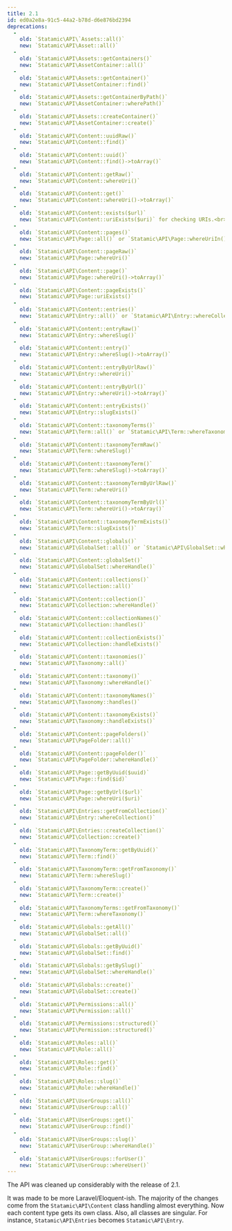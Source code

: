 ```yaml
---
title: 2.1
id: ed0a2e8a-91c5-44a2-b78d-d6e876bd2394
deprecations:
  -
    old: `Statamic\API\`Assets::all()`
    new: `Statamic\API\Asset::all()`
  -
    old: `Statamic\API\Assets::getContainers()`
    new: `Statamic\API\AssetContainer::all()`
  -
    old: `Statamic\API\Assets::getContainer()`
    new: `Statamic\API\AssetContainer::find()`
  -
    old: `Statamic\API\Assets::getContainerByPath()`
    new: `Statamic\API\AssetContainer::wherePath()`
  -
    old: `Statamic\API\Assets::createContainer()`
    new: `Statamic\API\AssetContainer::create()`
  -
    old: `Statamic\API\Content::uuidRaw()`
    new: `Statamic\API\Content::find()`
  -
    old: `Statamic\API\Content::uuid()`
    new: `Statamic\API\Content::find()->toArray()`
  -
    old: `Statamic\API\Content::getRaw()`
    new: `Statamic\API\Content::whereUri()`
  -
    old: `Statamic\API\Content::get()`
    new: `Statamic\API\Content::whereUri()->toArray()`
  -
    old: `Statamic\API\Content::exists($url)`
    new: `Statamic\API\Content::uriExists($uri)` for checking URIs.<br>`Statamic\API\Content::exists()` is now for checking by IDs.
  -
    old: `Statamic\API\Content::pages()`
    new: `Statamic\API\Page::all()` or `Statamic\API\Page::whereUriIn()`
  -
    old: `Statamic\API\Content::pageRaw()`
    new: `Statamic\API\Page::whereUri()`
  -
    old: `Statamic\API\Content::page()`
    new: `Statamic\API\Page::whereUri()->toArray()`
  -
    old: `Statamic\API\Content::pageExists()`
    new: `Statamic\API\Page::uriExists()`
  -
    old: `Statamic\API\Content::entries()`
    new: `Statamic\API\Entry::all()` or `Statamic\API\Entry::whereCollection()`
  -
    old: `Statamic\API\Content::entryRaw()`
    new: `Statamic\API\Entry::whereSlug()`
  -
    old: `Statamic\API\Content::entry()`
    new: `Statamic\API\Entry::whereSlug()->toArray()`
  -
    old: `Statamic\API\Content::entryByUrlRaw()`
    new: `Statamic\API\Entry::whereUri()`
  -
    old: `Statamic\API\Content::entryByUrl()`
    new: `Statamic\API\Entry::whereUri()->toArray()`
  -
    old: `Statamic\API\Content::entryExists()`
    new: `Statamic\API\Entry::slugExists()`
  -
    old: `Statamic\API\Content::taxonomyTerms()`
    new: `Statamic\API\Term::all()` or `Statamic\API\Term::whereTaxonomy()`
  -
    old: `Statamic\API\Content::taxonomyTermRaw()`
    new: `Statamic\API\Term::whereSlug()`
  -
    old: `Statamic\API\Content::taxonomyTerm()`
    new: `Statamic\API\Term::whereSlug()->toArray()`
  -
    old: `Statamic\API\Content::taxonomyTermByUrlRaw()`
    new: `Statamic\API\Term::whereUri()`
  -
    old: `Statamic\API\Content::taxonomyTermByUrl()`
    new: `Statamic\API\Term::whereUri()->toArray()`
  -
    old: `Statamic\API\Content::taxonomyTermExists()`
    new: `Statamic\API\Term::slugExists()`
  -
    old: `Statamic\API\Content::globals()`
    new: `Statamic\API\GlobalSet::all()` or `Statamic\API\GlobalSet::whereHandle()`
  -
    old: `Statamic\API\Content::globalSet()`
    new: `Statamic\API\GlobalSet::whereHandle()`
  -
    old: `Statamic\API\Content::collections()`
    new: `Statamic\API\Collection::all()`
  -
    old: `Statamic\API\Content::collection()`
    new: `Statamic\API\Collection::whereHandle()`
  -
    old: `Statamic\API\Content::collectionNames()`
    new: `Statamic\API\Collection::handles()`
  -
    old: `Statamic\API\Content::collectionExists()`
    new: `Statamic\API\Collection::handleExists()`
  -
    old: `Statamic\API\Content::taxonomies()`
    new: `Statamic\API\Taxonomy::all()`
  -
    old: `Statamic\API\Content::taxonomy()`
    new: `Statamic\API\Taxonomy::whereHandle()`
  -
    old: `Statamic\API\Content::taxonomyNames()`
    new: `Statamic\API\Taxonomy::handles()`
  -
    old: `Statamic\API\Content::taxonomyExists()`
    new: `Statamic\API\Taxonomy::handleExists()`
  -
    old: `Statamic\API\Content::pageFolders()`
    new: `Statamic\API\PageFolder::all()`
  -
    old: `Statamic\API\Content::pageFolder()`
    new: `Statamic\API\PageFolder::whereHandle()`
  -
    old: `Statamic\API\Page::getByUuid($uuid)`
    new: `Statamic\API\Page::find($id)`
  -
    old: `Statamic\API\Page::getByUrl($url)`
    new: `Statamic\API\Page::whereUri($uri)`
  -
    old: `Statamic\API\Entries::getFromCollection()`
    new: `Statamic\API\Entry::whereCollection()`
  -
    old: `Statamic\API\Entries::createCollection()`
    new: `Statamic\API\Collection::create()`
  -
    old: `Statamic\API\TaxonomyTerm::getByUuid()`
    new: `Statamic\API\Term::find()`
  -
    old: `Statamic\API\TaxonomyTerm::getFromTaxonomy()`
    new: `Statamic\API\Term::whereSlug()`
  -
    old: `Statamic\API\TaxonomyTerm::create()`
    new: `Statamic\API\Term::create()`
  -
    old: `Statamic\API\TaxonomyTerms::getFromTaxonomy()`
    new: `Statamic\API\Term::whereTaxonomy()`
  -
    old: `Statamic\API\Globals::getAll()`
    new: `Statamic\API\GlobalSet::all()`
  -
    old: `Statamic\API\Globals::getByUuid()`
    new: `Statamic\API\GlobalSet::find()`
  -
    old: `Statamic\API\Globals::getBySlug()`
    new: `Statamic\API\GlobalSet::whereHandle()`
  -
    old: `Statamic\API\Globals::create()`
    new: `Statamic\API\GlobalSet::create()`
  -
    old: `Statamic\API\Permissions::all()`
    new: `Statamic\API\Permission::all()`
  -
    old: `Statamic\API\Permissions::structured()`
    new: `Statamic\API\Permission::structured()`
  -
    old: `Statamic\API\Roles::all()`
    new: `Statamic\API\Role::all()`
  -
    old: `Statamic\API\Roles::get()`
    new: `Statamic\API\Role::find()`
  -
    old: `Statamic\API\Roles::slug()`
    new: `Statamic\API\Role::whereHandle()`
  -
    old: `Statamic\API\UserGroups::all()`
    new: `Statamic\API\UserGroup::all()`
  -
    old: `Statamic\API\UserGroups::get()`
    new: `Statamic\API\UserGroup::find()`
  -
    old: `Statamic\API\UserGroups::slug()`
    new: `Statamic\API\UserGroup::whereHandle()`
  -
    old: `Statamic\API\UserGroups::forUser()`
    new: `Statamic\API\UserGroup::whereUser()`
---
```

The API was cleaned up considerably with the release of 2.1.

It was made to be more Laravel/Eloquent-ish. The majority of the changes come from the `Statamic\API\Content` class handling almost everything. Now each content type gets its own class. Also, all classes are singular. For instance, `Statamic\API\Entries` becomes `Statamic\API\Entry`.
